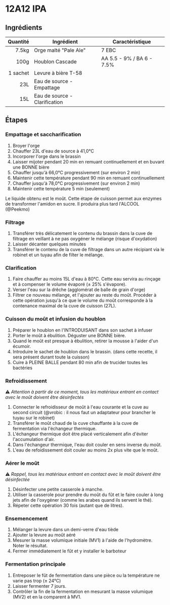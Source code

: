 # 12A12 IPA

## Ingrédients
Quantité | Ingrédient | Caractéristique
--------:| -----------| ---------------
7.5kg | Orge malté "Pale Ale" | 7 EBC
100g | Houblon Cascade | AA 5.5 - 9% / BA 6 - 7.5%
1 sachet | Levure à bière T-58 |
23L | Eau de source - Empattage
15L | Eau de source - Clarification

## Étapes

### Empattage et saccharification

1. Broyer l'orge
1. Chauffer 23L d'eau de source à 41,0°C
1. Incorporer l'orge dans le brassin
1. Laisser mijoter pendant 20 min en remuant continuellement et en buvant une BONNE bière
1. Chauffer jusqu'à 66,0°C progressivement (sur environ 2 min)
1. Maintenir cette température pendant 90 min en remuant continuellement
1. Chauffer jusqu'à 78,0°C progressivement (sur environ 2 min)
1. Maintenir cette température 5 min (seulement)

Le liquide obtenu est le moût. Cette étape de cuisson permet aux enzymes de transformer l'amidon en sucre. Il produira plus tard l'ALCOOL (@Peekmo)

### Filtrage

1. Transférer très délicatement le contenu du brassin dans la cuve de filtrage en veillant à ne pas oxygéner le mélange (risque d'oxydation)
1. Laisser décanter quelques minutes
1. Transférer le contenu de la cuve de filtrage dans un autre récipiant via le robinet et un tuyau afin de filter le mélange.

### Clarification

1. Faire chauffer au moins 15L d'eau à 80°C. Cette eau servira au rinçage et à compenser le volume évaporé (± 25% s'évapore).
1. Verser l'eau sur la drêche (agglomérat de balle de grain d'orge)
1. Filtrer ce nouveau mélange, et l'ajouter au reste du moût. Procéder à cette opération jusqu'à ce que le volume du moût corresponde à la contenance maximal de la cuve de cuisson (27L).

### Cuisson du moût et infusion du houblon

1. Préparer le houblon en l'INTRODUISANT dans son sachet à infuser
1. Porter le moût à ébulition. Déguster une BONNE bière.
1. Quand le moût est presque à ébulition, retirer la mousse à l'aider d'un écumoir.
1. Introduire le sachet de houblon dans le brassin. (dans cette recette, il sera présent durant toute la cuisson)
1. Cuire à PLEINE BALLE pendant 80 min afin de trucider toutes les bactéries

### Refroidissement

:warning: *Attention à partir de ce moment, tous les matériaux entrant en contact avec le moût doivent être désinfectés*

1. Connecter le refroidisseur de moût à l'eau courante et la cuve au second circuit (@vrobic : il nous faut un adaptateur pour brancher le tuyau sur le robinet)
1. Transférer le moût chaud de la cuve chauffante à la cuve de fermentation via l'échangeur thermique.
  1. L'échangeur thermique doit être placé verticalement afin d'éviter l'accumulation d'air.
  1. Dans l'échangeur thermique, l'eau doit couler en sens inverse du moût.
  1. L'eau de refoidissement doit couler au moins 2x plus vite que le moût.
  
### Aérer le moût

:warning: *Rappel, tous les matériaux entrant en contact avec le moût doivent être désinfectée*

1. Désinfecter une petite casserole à manche.
1. Utiliser la casserole pour prendre du moût du fût et le faire couler à long jets afin de l'oxygéner (comme les arabes quand ils servent le thé).
1. Répeter cette opération 30 fois (autant que de litres). 

### Ensemencement

1. Mélanger la levure dans un demi-verre d'eau tiède
1. Ajouter la levure au moût aéré
1. Mesurer la masse volumique initiale (MV1) à l'aide de l'hydromètre. Noter le résultat.
1. Fermer immédiatement le fût et y installer le barboteur

### Fermentation principale

1. Entreposer le fût de fermentation dans une pièce ou la température ne varie pas trop (± 24°C)
1. Laisser fermenter 7 jours.
1. Contrôler la fin de la fermentation en mesurant la masse volumique (MV2) et en la comparent à MV1.
